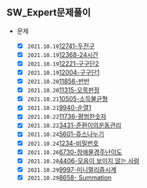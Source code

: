 ## SW_Expert문제풀이

- 문제

  - [x] `2021.10.18`[12741-두전구](../../02.algorithmStudy/004.SW_Expert문제풀이/2021/10/1018/01.12741-두전구/2021.10.18_12741-두전구.md) 
  + [x] `2021.10.19`[12368-24시간](../../02.algorithmStudy/004.SW_Expert문제풀이/2021/10/1019/01.12368-24시간/2021.10.19_12368-24시간.md)
  - [x] `2021.10.19`[12221-구구단2](../../02.algorithmStudy/004.SW_Expert문제풀이/2021/10/1019/02.12221-구구단2/21.10.19_12221-구구단2.md)
  + [x] `2021.10.19`[12004-구구단1](../../02.algorithmStudy/004.SW_Expert문제풀이/2021/10/1019/03.12004-구구단1/2021.10.19_12004-구구단1.md)
  - [x] `2021.10.20`[11856-반반](../../02.algorithmStudy/004.SW_Expert문제풀이/2021/10/1020/01.11856-반반/2021.10.20_11856-반반.md)
  + [x] `2021.10.20`[11315-오목판정](../../02.algorithmStudy/004.SW_Expert문제풀이/2021/10/1020/02.11315-오목판정/21.10.20_11315-오목판정.md)
  - [x] `2021.10.21`[10505-소득불균형](../../02.algorithmStudy/004.SW_Expert문제풀이/2021/10/1021/01.10505-소득불균형/2021.10.21_10505-소득불균형.md)
  + [x] `2021.10.21`[9940-순열1](../../02.algorithmStudy/004.SW_Expert문제풀이/2021/10/1021/02.9940-순열1/2021.10.21_9940-순열1.md)
  - [x] `2021.10.22`[11736-평범한숫자](../../02.algorithmStudy/004.SW_Expert문제풀이/2021/10/1022/01.11736-평범한숫자/2021.10.22_11736-평범한숫자.md)
  + [x] `2021.10.22`[3431-준환이의운동관리](../../02.algorithmStudy/004.SW_Expert문제풀이/2021/10/1022/02.3431-준환이의운동관리/2021.10.22_3431-준환이의운동관리.md)
  - [x] `2021.10.24`[5601-쥬스나누기](../../02.algorithmStudy/004.SW_Expert문제풀이/2021/10/1024/01.5601-쥬스나누기/21.10.24_5601-쥬스나누기.md)
  + [x] `2021.10.24`[1234-비밀번호](../../02.algorithmStudy/004.SW_Expert문제풀이/2021/10/1024/02.1234-비밀번호/2021.10.24_1234-비밀번호.md)
  - [x] `2021.10.26`[6730-장애물경주난이도](../../02.algorithmStudy/004.SW_Expert문제풀이/2021/10/1026/01.6730-장애물경주난이도/2021.10.26_6730-장애물경주난이도.md)
  - [x] `2021.10.28`[4406-모음이 보이지 않는 사람](../../02.algorithmStudy/004.SW_Expert문제풀이/2021/10/1028/01.4406-모음이보이지않는사람/2021년10월28일_4406-모음이보이지않는사람.md)
  - [x] `2021.10.29`[9997-미니멀리즘시계](../../02.algorithmStudy/004.SW_Expert문제풀이/2021/10/1029/01.9997-미니멀리즘시계/2021.10.29_9997-미니멀리즘시계.md)
  - [x] `2021.10.29`[8658- Summation](../../02.algorithmStudy/004.SW_Expert문제풀이/2021/10/1029/02.8658-Summation/2021.10.29_8658-Summation.md)
